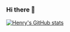 ### Hi there 👋

[![Henry's GitHub stats](https://github-readme-stats.vercel.app/api?username=henrycharlesworth)](https://github.com/henrycharlesworth/github-readme-stats)
